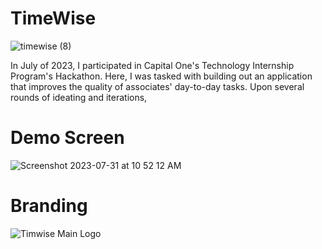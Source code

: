 # TimeWise
![timewise (8)](https://github.com/masonlaf/timewise/assets/109177017/3fb90ceb-5fb5-460a-9d00-d2fca4d03bef)


In July of 2023, I participated in Capital One's Technology Internship Program's Hackathon. Here, I was tasked with building out an application that improves the quality of associates' day-to-day tasks. Upon several rounds of ideating and iterations, 

# Demo Screen
![Screenshot 2023-07-31 at 10 52 12 AM](https://github.com/masonlaf/timewise/assets/109177017/a27e116c-e2ad-4010-b84b-6579c0f23bbc)

# Branding
![Timwise Main Logo](https://github.com/masonlaf/timewise/assets/109177017/3c7f9949-d5a3-4e22-a8f2-4915ffa6d575)
